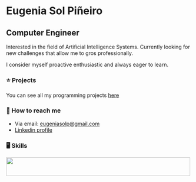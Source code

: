 # Eugenia Sol Piñeiro
## Computer Engineer 

Interested in the field of Artificial Intelligence Systems. Currently looking for new challenges that allow me to gros professionally. 

I consider myself proactive enthusiastic and always eager to learn.

### ⭐ Projects 
You can see all my programming projects [here](https://eugepineiro.github.io/)

### 💬 How to reach me 
- Via email: eugeniasolp@gmail.com
- [Linkedin profile](https://www.linkedin.com/in/eugenia-pi%C3%B1eiro/)


### 🖥️ Skills
<p >
  <a>
    <img width="500" height="50" src="https://skillicons.dev/icons?i=python,java,c,cs,docker,unity,html,css,js,angular,postgres,aws,git" />
  </a>
</p>
